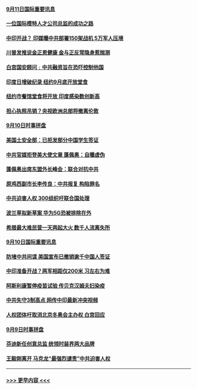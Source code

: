 #### [9月11日国际重要讯息](../pages/prog202/a102938316.md?t=09111802) 
#### [一位国际模特人才公司总监的成功之路](../pages/prog202/a102938254.md?t=09111802) 
#### [中印开战？ 印媒曝中共部署150架战机 5万军人压境](../pages/prog202/a102938020.md?t=09111802) 
#### [川普发推说金正恩健康 金与正反常隐身惹揣测](../pages/prog202/a102937910.md?t=09111802) 
#### [白宫国安顾问﹕中共融资旨在恐吓控制他国](../pages/prog202/a102937915.md?t=09111802) 
#### [印度日增破纪录  纽约9月底开放堂食](../pages/prog202/a102937777.md?t=09111802) 
#### [纽约市餐馆堂食将开放 印度感染数创新高](../pages/prog202/a102937873.md?t=09111802) 
#### [担心执照吊销？央视欧洲总部将撤离伦敦](../pages/prog202/a102937877.md?t=09111802) 
#### [9月10日时事拼盘](../pages/prog202/a102937857.md?t=09111802) 
#### [美国土安全部：已拒发部分中国学生签证](../pages/prog202/a102937782.md?t=09111802) 
#### [中共官媒拒登美大使文章 蓬佩奥：自曝虚伪](../pages/prog202/a102937791.md?t=09111802) 
#### [蓬佩奥出席东盟外长峰会：联合对抗中共](../pages/prog202/a102937773.md?t=09111802) 
#### [原鸡西副市长李传良：中共报复 构陷罪名](../pages/prog202/a102937770.md?t=09111802) 
#### [中共迫害人权 300组织吁联合国处理](../pages/prog202/a102937767.md?t=09111802) 
#### [波兰草拟新草案 华为5G恐被排除在外](../pages/prog202/a102937743.md?t=09111802) 
#### [希腊最大难民营一天两起大火 数千人流离失所](../pages/prog202/a102937567.md?t=09111802) 
#### [9月10日国际重要讯息](../pages/prog202/a102937512.md?t=09111802) 
#### [防堵中共间谍 美国宣布已撤销逾千中国人签证](../pages/prog202/a102937448.md?t=09111802) 
#### [中印准备开战？两军相距仅200米 习左右为难](../pages/prog202/a102937310.md?t=09111802) 
#### [阿斯利康暂停疫苗试验 传贝克汉姆夫妇染疫](../pages/prog202/a102936973.md?t=09111802) 
#### [中共失守3制高点 网传中印最新冲突视频](../pages/prog202/a102937097.md?t=09111802) 
#### [人权团体吁取消北京冬奥会主办权  白宫回应](../pages/prog202/a102937167.md?t=09111802) 
#### [9月9日时事拼盘](../pages/prog202/a102937147.md?t=09111802) 
#### [芬迪新任创意总监 统领时装界两大品牌](../pages/prog202/a102937131.md?t=09111802) 
#### [王毅刚离开 马克龙“最强烈谴责”中共迫害人权](../pages/prog202/a102937109.md?t=09111802) 

----
#### [ >>> 更早内容 <<< ](../indexes/prog202-earlier.md)
